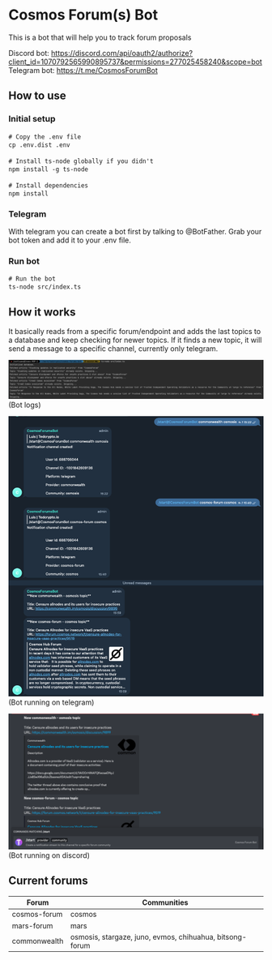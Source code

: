 # Cosmos Forum(s) Bot

This is a bot that will help you to track forum proposals

Discord bot: https://discord.com/api/oauth2/authorize?client_id=1070792565990895737&permissions=277025458240&scope=bot
Telegram bot: https://t.me/CosmosForumBot

## How to use

### Initial setup

```shell
# Copy the .env file
cp .env.dist .env

# Install ts-node globally if you didn't
npm install -g ts-node

# Install dependencies
npm install
```

### Telegram

With telegram you can create a bot first by talking to @BotFather. Grab your bot token and add
it to your .env file.

### Run bot

```shell
# Run the bot
ts-node src/index.ts
```

## How it works

It basically reads from a specific forum/endpoint and adds the last topics to a database
and keep checking for newer topics. If it finds a new topic, it will send a message to 
a specific channel, currently only telegram.

![img.png](docs/image/bot_logs.png)
(Bot logs)

![img.png](docs/image/telegram_example.png)
(Bot running on telegram)

![img.png](docs/image/discord_example.png)
(Bot running on discord)

## Current forums

| Forum        | Communities                                              |
|--------------|----------------------------------------------------------|
| cosmos-forum | cosmos                                                   |
| mars-forum   | mars                                                     |
| commonwealth | osmosis, stargaze, juno, evmos, chihuahua, bitsong-forum |